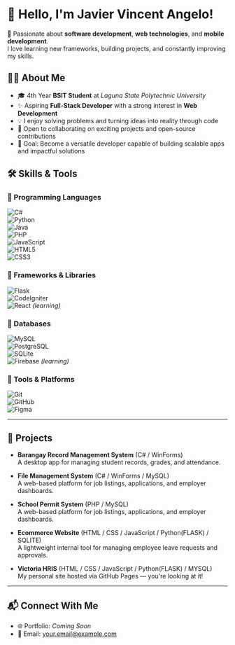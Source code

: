 # 👋 Hello, I'm Javier Vincent Angelo!

🚀 Passionate about **software development**, **web technologies**, and **mobile development**.  
I love learning new frameworks, building projects, and constantly improving my skills.

## 🙋‍♂️ About Me 
- 🎓 4th Year **BSIT Student** at *Laguna State Polytechnic University*
- ✨ Aspiring **Full-Stack Developer** with a strong interest in **Web Development**  
- 💡 I enjoy solving problems and turning ideas into reality through code
- 🤝 Open to collaborating on exciting projects and open-source contributions
- 🎯 Goal: Become a versatile developer capable of building scalable apps and impactful solutions    


## 🛠️ Skills & Tools  

### 🔹 Programming Languages  
![C#](https://img.shields.io/badge/C%23-239120?style=for-the-badge&logo=c-sharp&logoColor=white)  
![Python](https://img.shields.io/badge/Python-3776AB?style=for-the-badge&logo=python&logoColor=white)  
![Java](https://img.shields.io/badge/Java-007396?style=for-the-badge&logo=openjdk&logoColor=white)  
![PHP](https://img.shields.io/badge/PHP-777BB4?style=for-the-badge&logo=php&logoColor=white)  
![JavaScript](https://img.shields.io/badge/JavaScript-F7DF1E?style=for-the-badge&logo=javascript&logoColor=black)  
![HTML5](https://img.shields.io/badge/HTML5-E34F26?style=for-the-badge&logo=html5&logoColor=white)  
![CSS3](https://img.shields.io/badge/CSS3-1572B6?style=for-the-badge&logo=css3&logoColor=white)  

### 🔹 Frameworks & Libraries  
![Flask](https://img.shields.io/badge/Flask-000000?style=for-the-badge&logo=flask&logoColor=white)  
![CodeIgniter](https://img.shields.io/badge/CodeIgniter-EF4223?style=for-the-badge&logo=codeigniter&logoColor=white)  
![React](https://img.shields.io/badge/React-20232A?style=for-the-badge&logo=react&logoColor=61DAFB) *(learning)*  

### 🔹 Databases  
![MySQL](https://img.shields.io/badge/MySQL-005C84?style=for-the-badge&logo=mysql&logoColor=white)  
![PostgreSQL](https://img.shields.io/badge/PostgreSQL-316192?style=for-the-badge&logo=postgresql&logoColor=white)  
![SQLite](https://img.shields.io/badge/SQLite-003B57?style=for-the-badge&logo=sqlite&logoColor=white)  
![Firebase](https://img.shields.io/badge/Firebase-FFCA28?style=for-the-badge&logo=firebase&logoColor=black) *(learning)*  

### 🔹 Tools & Platforms  
![Git](https://img.shields.io/badge/Git-F05032?style=for-the-badge&logo=git&logoColor=white)  
![GitHub](https://img.shields.io/badge/GitHub-181717?style=for-the-badge&logo=github&logoColor=white)  
![Figma](https://img.shields.io/badge/Figma-F24E1E?style=for-the-badge&logo=figma&logoColor=white)  

---

## 🚀 Projects

- **Barangay Record Management System** (C# / WinForms)  
  A desktop app for managing student records, grades, and attendance.

- **File Management System** (C# / WinForms / MySQL)  
  A web-based platform for job listings, applications, and employer dashboards.

- **School Permit System** (PHP / MySQL)  
  A web-based platform for job listings, applications, and employer dashboards.

- **Ecommerce Website** (HTML / CSS / JavaScript / Python(FLASK) / SQLITE)  
  A lightweight internal tool for managing employee leave requests and approvals.

- **Victoria HRIS** (HTML / CSS / JavaScript / Python(FLASK) / MYSQL)  
  My personal site hosted via GitHub Pages — you're looking at it!

---

## 📬 Connect With Me  
- 🌐 Portfolio: *Coming Soon*  
- 📧 Email: your.email@example.com  
